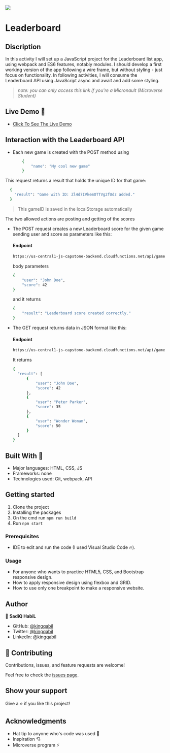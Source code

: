 ![](https://img.shields.io/badge/Microverse-blueviolet)

# Leaderboard
## Discription
In this activity I will set up a JavaScript project for the Leaderboard list app, using webpack and ES6 features, notably modules. I should develop a first working version of the app following a wire frame, but without styling - just focus on functionality. In following activities, I will consume the Leaderboard API using JavaScript async and await and add some styling.
> _note: you can only access this link if you're a Micronault (Microverse Student)_

## Live Demo 👀

- [Click To See The Live Demo](https://resilient-unicorn-1b69a3.netlify.app/)


## Interaction with the Leaderboard API

- Each new game is created with the POST method using
  ```bash
      {
          "name": "My cool new game"
      }
    ```
 This request returns a result that holds the unique ID for that game:

  ```bash
    {
      "result": "Game with ID: Zl4d7IVkemOTTVg2fUdz added."
    }
  ```
>  This gameID is saved in the localStorage automatically


  The two allowed actions are posting and getting of the scores
- The POST request creates a new Leaderboard score for the given game sending user and score as parameters like this:
  #### Endpoint
  ```bash
  https://us-central1-js-capstone-backend.cloudfunctions.net/api/games/:id/scores/
  ```

  body parameters
  ```bash
  {
	  "user": "John Doe",
	  "score": 42
  }
  ```
  and it returns

  ```bash
  {
	  "result": "Leaderboard score created correctly."
  }
  ```
- The GET request returns data in JSON format like this:
    #### Endpoint
  ```bash
  https://us-central1-js-capstone-backend.cloudfunctions.net/api/games/:id/scores/
  ```
  It returns
  ```bash
  {
    "result": [
        {
            "user": "John Doe",
            "score": 42
        },
        {
            "user": "Peter Parker",
            "score": 35
        },
        {
            "user": "Wonder Woman",
            "score": 50
        }
    ]
  }
  ```

  
## Built With 🔨

- Major languages: HTML, CSS, JS
- Frameworks: none
- Technologies used: Git, webpack, API

## Getting started
1. Clone the project
2. Installing the packages
3. On the cmd run `npm run build`
4. Run `npm start`

### Prerequisites

- IDE to edit and run the code (I used Visual Studio Code 🔥).

### Usage

- For anyone who wants to practice HTML5, CSS, and Bootstrap responsive design.
- How to apply responsive design using flexbox and GRID.
- How to use only one breakpoint to make a responsive website.

## Author

👤 **SadiQ HabiL**

- GitHub: [@kingqabil](https://github.com/kingqabil)
- Twitter: [@kingqabil](https://twitter.com/kingqabil)
- LinkedIn: [@kingqabil](https://linkedin.com/in/kingqabil)

## 🤝 Contributing

Contributions, issues, and feature requests are welcome!

Feel free to check the [issues page](https://github.com/kingqabil/Leaderboard/issues).


## Show your support

Give a ⭐️ if you like this project!


## Acknowledgments

- Hat tip to anyone who's code was used 🔰
- Inspiration 💘
- Microverse program ⚡
